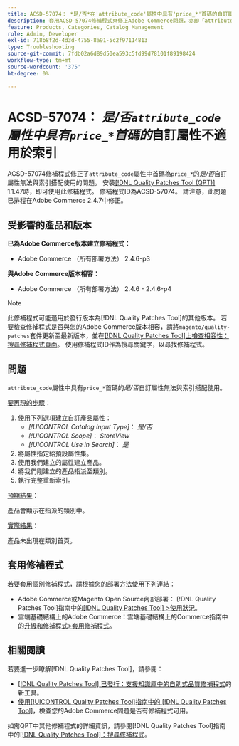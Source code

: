 ```yaml
---
title: ACSD-57074： *是/否*在'attribute_code'屬性中具有'price_*'首碼的自訂屬性不適用於索引
description: 套用ACSD-57074修補程式來修正Adobe Commerce問題，亦即「attribute_code」屬性中首碼為「price_*」的*Yes/No*自訂屬性無法與索引搭配運作。
feature: Products, Categories, Catalog Management
role: Admin, Developer
exl-id: 718b8f2d-4d3d-4755-8a91-5c2f97114813
type: Troubleshooting
source-git-commit: 7fdb02a6d89d50ea593c5fd99d78101f89198424
workflow-type: tm+mt
source-wordcount: '375'
ht-degree: 0%

---
```


# ACSD-57074： *是/否`attribute_code`屬性中具有`price_*`首碼的*&#x200B;自訂屬性不適用於索引

ACSD-57074修補程式修正了`attribute_code`屬性中首碼為`price_*`的&#x200B;*是/否*&#x200B;自訂屬性無法與索引搭配使用的問題。 安裝[[!DNL Quality Patches Tool (QPT)]](https://experienceleague.adobe.com/en/docs/commerce-operations/tools/quality-patches-tool/quality-patches-tool-to-self-serve-quality-patches) 1.1.47時，即可使用此修補程式。 修補程式ID為ACSD-57074。 請注意，此問題已排程在Adobe Commerce 2.4.7中修正。

## 受影響的產品和版本

**已為Adobe Commerce版本建立修補程式：**

* Adobe Commerce （所有部署方法） 2.4.6-p3

**與Adobe Commerce版本相容：**

* Adobe Commerce （所有部署方法） 2.4.6 - 2.4.6-p4

>[!NOTE]
>
>此修補程式可能適用於發行版本為[!DNL Quality Patches Tool]的其他版本。 若要檢查修補程式是否與您的Adobe Commerce版本相容，請將`magento/quality-patches`套件更新至最新版本，並在[[!DNL Quality Patches Tool]上檢查相容性：搜尋修補程式頁面](https://experienceleague.adobe.com/tools/commerce-quality-patches/index.html)。 使用修補程式ID作為搜尋關鍵字，以尋找修補程式。

## 問題

`attribute_code`屬性中具有`price_*`首碼的&#x200B;*是/否*&#x200B;自訂屬性無法與索引搭配使用。

<u>要再現的步驟</u>：

1. 使用下列選項建立自訂產品屬性：
   * *[!UICONTROL Catalog Input Type]*： *是/否*
   * *[!UICONTROL Scope]*： *StoreView*
   * *[!UICONTROL Use in Search]*： *是*
1. 將屬性指定給預設屬性集。
1. 使用我們建立的屬性建立產品。
1. 將我們剛建立的產品指派至類別。
1. 執行完整重新索引。

<u>預期結果</u>：

產品會顯示在指派的類別中。

<u>實際結果</u>：

產品未出現在類別首頁。

## 套用修補程式

若要套用個別修補程式，請根據您的部署方法使用下列連結：

* Adobe Commerce或Magento Open Source內部部署： [!DNL Quality Patches Tool]指南中的[[!DNL Quality Patches Tool] >使用狀況](/help/tools/quality-patches-tool/usage.md)。
* 雲端基礎結構上的Adobe Commerce：雲端基礎結構上的Commerce指南中的[升級和修補程式>套用修補程式](https://experienceleague.adobe.com/docs/commerce-cloud-service/user-guide/develop/upgrade/apply-patches.html)。

## 相關閱讀

若要進一步瞭解[!DNL Quality Patches Tool]，請參閱：

* [[!DNL Quality Patches Tool] 已發行：支援知識庫中的自助式品質修補程式](https://experienceleague.adobe.com/en/docs/commerce-operations/tools/quality-patches-tool/quality-patches-tool-to-self-serve-quality-patches)的新工具。
* [使用[!UICONTROL Quality Patches Tool]指南中的 [!DNL Quality Patches Tool]](/help/tools/quality-patches-tool/patches-available-in-qpt/check-patch-for-magento-issue-with-magento-quality-patches.md)，檢查您的Adobe Commerce問題是否有修補程式可用。


如需QPT中其他修補程式的詳細資訊，請參閱[!DNL Quality Patches Tool]指南中的[[!DNL Quality Patches Tool]：搜尋修補程式](https://experienceleague.adobe.com/tools/commerce-quality-patches/index.html)。
